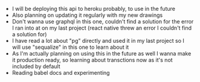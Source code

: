 * I will be deploying this api to heroku probably, to use in the future
* Also planning on updating it regularly with my new drawings
* Don't wanna use graphql in this one, couldn't find a solution for the error I ran into at on my last project (react native threw an error I couldn't find a solution for) 
* I have read a lot about "pg" directly and used it in my last project so I will use "sequalize" in this one to learn about it
* As I'm actually planning on using this in the future as well I wanna make it production ready, so learning about transctions now as it's not included by default
* Reading babel docs and experimenting 